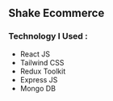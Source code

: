## Shake Ecommerce

### Technology I Used :
- React JS
- Tailwind CSS
- Redux Toolkit
- Express JS
- Mongo DB